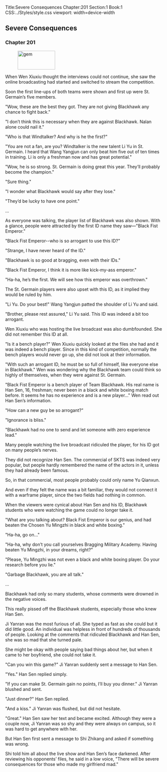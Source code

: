 Title:Severe Consequences 
Chapter:201 
Section:1 
Book:1 
CSS:../Styles/style.css 
viewport: width=device-width
  
## Severe Consequences
### Chapter 201
  
<figure>
	<img src="../Images/gem.gif" alt="gem" id="gem" width="120" height="60" />
</figure>
  

  
When Wen Xiuxiu thought the interviews could not continue, she saw the online broadcasting had started and switched to stream the competition.

Soon the first line-ups of both teams were shown and first up were St. Germain’s five members.

"Wow, these are the best they got. They are not giving Blackhawk any chance to fight back."

"I don’t think this is necessary when they are against Blackhawk. Nalan alone could nail it."

"Who is that Windtalker? And why is he the first?"

"You are not a fan, are you? Windtalker is the new talent Li Yu in St. Germain. I heard that Wang Yangjun can only beat him five out of ten times in training. Li is only a freshman now and has great potential."

"Wow, he is so strong. St. Germain is doing great this year. They’ll probably become the champion."

"Sure thing."

"I wonder what Blackhawk would say after they lose."

"They’d be lucky to have one point."

...

As everyone was talking, the player list of Blackhawk was also shown. With a glance, people were attracted by the first ID name they saw—"Black Fist Emperor."

"Black Fist Emperor--who is so arrogant to use this ID?"

"Strange, I have never heard of the ID."

"Blackhawk is so good at bragging, even with their IDs."

"Black Fist Emperor, I think it is more like kick-my-ass emperor."

"Ha-ha, he’s the first. We will see how this emperor was overthrown."

The St. Germain players were also upset with this ID, as it implied they would be ruled by him.

"Li Yu. Do your best!" Wang Yangjun patted the shoulder of Li Yu and said.

"Brother, please rest assured," Li Yu said. This ID was indeed a bit too arrogant.

Wen Xiuxiu who was hosting the live broadcast was also dumbfounded. She did not remember this ID at all.

"Is it a bench player?" Wen Xiuxiu quickly looked at the files she had and it was indeed a bench player. Since in this kind of competition, normally the bench players would never go up, she did not look at their information.

"With such an arrogant ID, he must be so full of himself, like everyone else in Blackhawk." Wen was wondering why the Blackhawk team could think so highly of themselves, when they were against St. Germain.

"Black Fist Emperor is a bench player of Team Blackhawk. His real name is Han Sen, 16, freshman; never been in a black and white boxing match before. It seems he has no experience and is a new player..." Wen read out Han Sen’s information.

"How can a new guy be so arrogant?"

"Ignorance is bliss."

"Blackhawk had no one to send and let someone with zero experience lead."

Many people watching the live broadcast ridiculed the player, for his ID got on many people’s nerves.

They did not recognize Han Sen. The commercial of SKTS was indeed very popular, but people hardly remembered the name of the actors in it, unless they had already been famous.

So, in that commercial, most people probably could only name Yu Qianxun.

And even if they felt the name was a bit familiar, they would not connect it with a warframe player, since the two fields had nothing in common.

When the viewers were cynical about Han Sen and his ID, Blackhawk students who were watching the game could no longer take it.

"What are you talking about? Black Fist Emperor is our genius, and had beaten the Chosen Yu Mingzhi in black and white boxing."

"Ha-ha, go on..."

"Ha-ha, why don’t you call yourselves Bragging Military Academy. Having beaten Yu Mingzhi, in your dreams, right?"

"Please, Yu Mingzhi was not even a black and white boxing player. Do your research before you lie."

"Garbage Blackhawk, you are all talk."

...

Blackhawk had only so many students, whose comments were drowned in the negative voices.

This really pissed off the Blackhawk students, especially those who knew Han Sen.

Ji Yanran was the most furious of all. She typed as fast as she could but it did little good. An individual was helpless in front of hundreds of thousands of people. Looking at the comments that ridiculed Blackhawk and Han Sen, she was so mad that she turned pale.

She might be okay with people saying bad things about her, but when it came to her boyfriend, she could not take it.

"Can you win this game?" Ji Yanran suddenly sent a message to Han Sen.

"Yes." Han Sen replied simply.

"If you can make St. Germain gain no points, I’ll buy you dinner." Ji Yanran blushed and sent.

"Just dinner?" Han Sen replied.

"And a kiss." Ji Yanran was flushed, but did not hesitate.

"Great." Han Sen saw her text and became excited. Although they were a couple now, Ji Yanran was so shy and they were always on campus, so it was hard to get anywhere with her.

But Han Sen first sent a message to Shi Zhikang and asked if something was wrong.

Shi told him all about the live show and Han Sen’s face darkened. After reviewing his opponents’ files, he said in a low voice, "There will be severe consequences for those who made my girlfriend mad."
